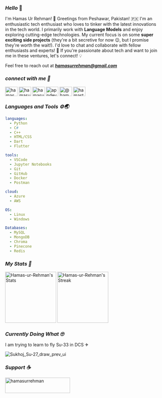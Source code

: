 ### _Hello_ 👋
I'm Hamas Ur Rehman! 🌟 Greetings from Peshawar, Pakistan! 🇵🇰 I'm an enthusiastic tech enthusiast who loves to tinker with the latest innovations in the tech world. I primarily work with **Language Models** and enjoy exploring cutting-edge technologies. My current focus is on some **super exciting side projects** (they're a bit secretive for now 😉, but I promise they're worth the wait!). I'd love to chat and collaborate with fellow enthusiasts and experts! 🤝 If you're passionate about tech and want to join me in these ventures, let's connect! 💡

Feel free to reach out at _**hamasurrehman@gmail.com**_

<!--This is the contact with me section-->
### _connect with me 🤙_
<p align="left">
<a href="https://twitter.com/hamas_ur_rehman" target="blank"><img align="center" src="https://raw.githubusercontent.com/rahuldkjain/github-profile-readme-generator/master/src/images/icons/Social/twitter.svg" alt="hamas_ur_rehman" height="30" width="40" /></a>
<a href="https://linkedin.com/in/hamasurrehman" target="blank"><img align="center" src="https://raw.githubusercontent.com/rahuldkjain/github-profile-readme-generator/master/src/images/icons/Social/linked-in-alt.svg" alt="hamasurrehman" height="30" width="40" /></a>
<a href="https://kaggle.com/hamasurrehman" target="blank"><img align="center" src="https://raw.githubusercontent.com/rahuldkjain/github-profile-readme-generator/master/src/images/icons/Social/kaggle.svg" alt="hamasurrehman" height="30" width="40" /></a>
<a href="https://fb.com/appdevpak" target="blank"><img align="center" src="https://raw.githubusercontent.com/rahuldkjain/github-profile-readme-generator/master/src/images/icons/Social/facebook.svg" alt="appdevpak" height="30" width="40" /></a>
<a href="https://medium.com/@hamasurrehman" target="blank"><img align="center" src="https://raw.githubusercontent.com/rahuldkjain/github-profile-readme-generator/master/src/images/icons/Social/medium.svg" alt="@hamasurrehman" height="30" width="40" /></a>
<a href="https://www.youtube.com/@hamastech" target="blank"><img align="center" src="https://raw.githubusercontent.com/rahuldkjain/github-profile-readme-generator/master/src/images/icons/Social/youtube.svg" alt="hamastech" height="30" width="40" /></a>
</p>
<!--This is the contact with me section-->

### _Languages and Tools ⚙🌏_
```YAML
languages:
  - Python
  - C#
  - C++
  - HTML/CSS
  - Dart
  - Flutter
```
```YAML
tools:
  - VSCode
  - Jupyter Notebooks
  - Git
  - GitHub
  - Docker
  - Postman
```
```YAML
cloud:
  - Azure
  - AWS
```
```YAML
OS:
  - Linux
  - Windows
```
```YAML
Databases:
  - MySQL
  - MongoDB
  - Chroma
  - Pinecone
  - Redis
```

### _My Stats 🗽_
<div class="badges-githubstats">
  <p align="left">
    <img src="https://github-readme-stats.vercel.app/api?username=Hamas-ur-Rehman&theme=tokyonight&show_icons=true&hide_border=true&count_private=true" alt="Hamas-ur-Rehman's Stats" height="165">
    <img src="https://github-readme-streak-stats.herokuapp.com/?user=Hamas-ur-Rehman&theme=tokyonight&hide_border=true" alt="Hamas-ur-Rehman's Streak" height="165">
  </p>
</div>

### _Currently Doing What 🙄_
I am trying to learn to fly Su-33 in DCS ✈

![Sukhoj_Su-27_draw_prev_ui](https://github.com/user-attachments/assets/a4f17ceb-3fad-41a1-8687-7bd5df1a3380)

### _Support ☕_
<p><a href="https://www.buymeacoffee.com/hamasurrehman"> <img align="left" src="https://cdn.buymeacoffee.com/buttons/v2/default-yellow.png" height="50" width="210" alt="hamasurrehman" /></a></p><br><br>
